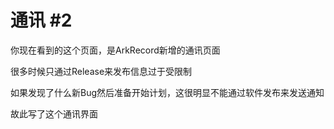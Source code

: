 # 通讯 #2

你现在看到的这个页面，是ArkRecord新增的通讯页面

很多时候只通过Release来发布信息过于受限制

如果发现了什么新Bug然后准备开始计划，这很明显不能通过软件发布来发送通知

故此写了这个通讯界面
